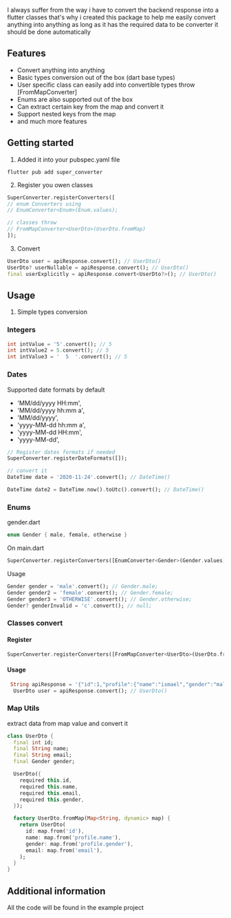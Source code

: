 <!--
This README describes the package. If you publish this package to pub.dev,
this README's contents appear on the landing page for your package.

For information about how to write a good package README, see the guide for
[writing package pages](https://dart.dev/guides/libraries/writing-package-pages).

For general information about developing packages, see the Dart guide for
[creating packages](https://dart.dev/guides/libraries/create-library-packages)
and the Flutter guide for
[developing packages and plugins](https://flutter.dev/developing-packages).
-->

I always suffer from the way i have to convert the backend response into a flutter classes
that's why i created this package to help me easily convert anything into anything
as long as it has the required data to be converter it should be done automatically

## Features

- Convert anything into anything
- Basic types conversion out of the box (dart base types)
- User specific class can easily add into convertible types throw [FromMapConverter]
- Enums are also supported out of the box
- Can extract certain key from the map and convert it
- Support nested keys from the map
- and much more features

## Getting started

1. Added it into your pubspec.yaml file

```shell
flutter pub add super_converter
```

2. Register you owen classes

```dart
SuperConverter.registerConverters([
// enum Converters using 
// EnumConverter<Enum>(Enum.values);

// classes throw 
// FromMapConverter<UserDto>(UserDto.fromMap)
]);
```

3. Convert

```dart
UserDto user = apiResponse.convert(); // UserDto()
UserDto? userNullable = apiResponse.convert(); // UserDto()
final userExplicitly = apiResponse.convert<UserDto?>(); // UserDto()
```

## Usage
1. Simple types conversion

### Integers

```dart
int intValue = '5'.convert(); // 5
int intValue2 = 5.convert(); // 5
int intValue3 = '  5  '.convert(); // 5
```

### Dates
Supported date formats by default
- 'MM/dd/yyyy HH:mm',
- 'MM/dd/yyyy hh:mm a',
- 'MM/dd/yyyy',
- 'yyyy-MM-dd hh:mm a',
- 'yyyy-MM-dd HH:mm',
- 'yyyy-MM-dd',

```dart
// Register dates formats if needed
SuperConverter.registerDateFormats([]);

// convert it
DateTime date = '2020-11-24'.convert(); // DateTime()

DateTime date2 = DateTime.now().toUtc().convert(); // DateTime()
```

### Enums

gender.dart

```dart
enum Gender { male, female, otherwise }
```

On main.dart

```dart
SuperConverter.registerConverters([EnumConverter<Gender>(Gender.values)]);
```

Usage

```dart
Gender gender = 'male'.convert(); // Gender.male;
Gender gender2 = 'female'.convert(); // Gender.female;
Gender gender3 = 'OTHERWISE'.convert(); // Gender.otherwise;
Gender? genderInvalid = 'c'.convert(); // null;
```

### Classes convert
#### Register
```dart
SuperConverter.registerConverters([FromMapConverter<UserDto>(UserDto.fromMap)]);
```
#### Usage
```dart
 String apiResponse = '{"id":1,"profile":{"name":"ismael","gender":"male"},"email":"ismael@gmail.com"}';
  UserDto user = apiResponse.convert(); // UserDto()
```

### Map Utils
extract data from map value and convert it 

```dart
class UserDto {
  final int id;
  final String name;
  final String email;
  final Gender gender;

  UserDto({
    required this.id,
    required this.name,
    required this.email,
    required this.gender,
  });

  factory UserDto.fromMap(Map<String, dynamic> map) {
    return UserDto(
      id: map.from('id'),
      name: map.from('profile.name'),
      gender: map.from('profile.gender'),
      email: map.from('email'),
    );
  }
}

```


## Additional information

All the code will be found in the example project
